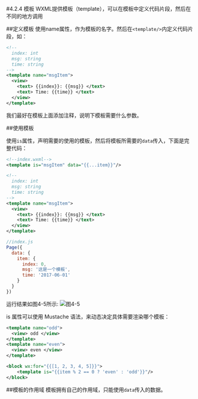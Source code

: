 #4.2.4 模板
WXML提供模板（template），可以在模板中定义代码片段，然后在不同的地方调用

##定义模板
使用name属性，作为模板的名字。然后在`<template/>`内定义代码片段，如：
```xml
<!--
  index: int
  msg: string
  time: string
-->
<template name="msgItem">
  <view>
    <text> {{index}}: {{msg}} </text>
    <text> Time: {{time}} </text>
  </view>
</template>
```
我们最好在模板上面添加注释，说明下模板需要什么参数。

##使用模板

使用`is`属性，声明需要的使用的模板，然后将模板所需要的`data`传入，下面是完整代码：
```xml
<!--index.wxml-->
<template is="msgItem" data="{{...item}}"/>

<!--
  index: int
  msg: string
  time: string
-->
<template name="msgItem">
  <view>
    <text> {{index}}: {{msg}} </text>
    <text> Time: {{time}} </text>
  </view>
</template>
```
```js
//index.js
Page({
  data: {
    item: {
      index: 0,
      msg: '这是一个模板',
      time: '2017-06-01'
    }
  }
})
```
运行结果如图4-5所示:
![](/assets/图4-5.png)图4-5 

is 属性可以使用 Mustache 语法，来动态决定具体需要渲染哪个模板：
```xml
<template name="odd">
  <view> odd </view>
</template>
<template name="even">
  <view> even </view>
</template>

<block wx:for="{{[1, 2, 3, 4, 5]}}">
    <template is="{{item % 2 == 0 ? 'even' : 'odd'}}"/>
</block>
```

##模板的作用域
模板拥有自己的作用域，只能使用`data`传入的数据。